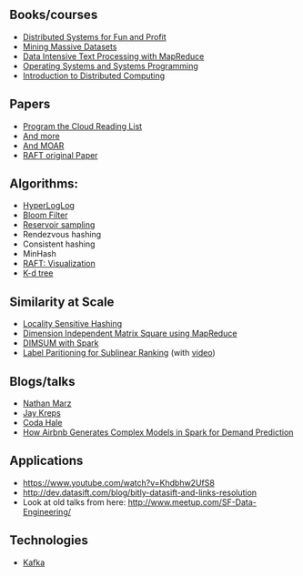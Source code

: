 ## Books/courses

* [Distributed Systems for Fun and Profit](http://book.mixu.net/distsys/)
* [Mining Massive Datasets](http://infolab.stanford.edu/~ullman/mmds.html)
* [Data Intensive Text Processing with MapReduce](http://lintool.github.io/MapReduceAlgorithms/)
* [Operating Systems and Systems Programming](http://www-inst.eecs.berkeley.edu/~cs162/sp14/)
* [Introduction to Distributed Computing](http://www.eecs.harvard.edu/cs262/)

## Papers

* [Program the Cloud Reading List](https://github.com/programthecloud/ptcrepo/wiki/Optional-Reading)
 * [And more](http://dancres.github.io/Pages/)
 * [And MOAR](http://christophermeiklejohn.com/distributed/systems/2013/07/12/readings-in-distributed-systems.html)
* [RAFT original Paper](https://ramcloud.stanford.edu/wiki/download/attachments/11370504/raft.pdf)

## Algorithms:

* [HyperLogLog](http://research.neustar.biz/2012/10/25/sketch-of-the-day-hyperloglog-cornerstone-of-a-big-data-infrastructure/)
* [Bloom Filter](https://www.jasondavies.com/bloomfilter/)
* [Reservoir sampling](http://blog.cloudera.com/blog/2013/04/hadoop-stratified-randosampling-algorithm/)
* Rendezvous hashing
* Consistent hashing
* MinHash
* [RAFT: Visualization](http://thesecretlivesofdata.com/)
* [K-d tree](https://en.wikipedia.org/wiki/K-d_tree)

## Similarity at Scale

* [Locality Sensitive Hashing](http://infolab.stanford.edu/~ullman/mmds/ch3.pdf#page=16)
* [Dimension Independent Matrix Square using MapReduce](http://stanford.edu/~rezab/papers/dimsumposter.pdf)
* [DIMSUM with Spark](https://databricks.com/blog/2014/10/20/efficient-similarity-algorithm-now-in-spark-twitter.html)
* [Label Paritioning for Sublinear Ranking](http://www.thespermwhale.com/jaseweston/papers/label_partitioner.pdf) (with [video](https://www.youtube.com/watch?v=8NNW2kta8og))

## Blogs/talks 

* [Nathan Marz](http://nathanmarz.com/)
* [Jay Kreps](http://blog.empathybox.com/)
* [Coda Hale](http://codahale.com/)
* [How Airbnb Generates Complex Models in Spark for Demand Prediction](http://www.slideshare.net/SparkSummit/appraiser-how-airbnb-hector-yee)

## Applications

* https://www.youtube.com/watch?v=Khdbhw2UfS8
* http://dev.datasift.com/blog/bitly-datasift-and-links-resolution
* Look at old talks from here: http://www.meetup.com/SF-Data-Engineering/

## Technologies

* [Kafka](http://www.michael-noll.com/blog/2014/08/18/apache-kafka-training-deck-and-tutorial/)
